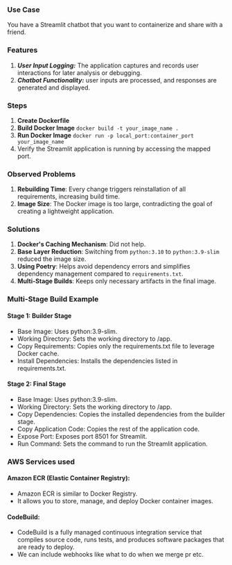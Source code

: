 
### Use Case
You have a Streamlit chatbot that you want to containerize and share with a friend.


### Features

1. ***User Input Logging:***  The application captures and records user interactions for later analysis or debugging.
2. ***Chatbot Functionality:*** user inputs are processed, and responses are generated and displayed.

### Steps
1. **Create Dockerfile**
2. **Build Docker Image**
    `docker build -t your_image_name .`
3. **Run Docker Image**
    `docker run -p local_port:container_port your_image_name`
4. Verify the Streamlit application is running by accessing the mapped port.

### Observed Problems
1. **Rebuilding Time**: Every change triggers reinstallation of all requirements, increasing build time.
2. **Image Size**: The Docker image is too large, contradicting the goal of creating a lightweight application.

### Solutions
1. **Docker's Caching Mechanism**: Did not help.
2. **Base Layer Reduction**: Switching from `python:3.10` to `python:3.9-slim` reduced the image size.
3. **Using Poetry**: Helps avoid dependency errors and simplifies dependency management compared to `requirements.txt`.
4. **Multi-Stage Builds**: Keeps only necessary artifacts in the final image.

### Multi-Stage Build Example


#### Stage 1: Builder Stage

- Base Image: Uses python:3.9-slim.
- Working Directory: Sets the working directory to /app.
- Copy Requirements: Copies only the requirements.txt file to leverage Docker cache.
- Install Dependencies: Installs the dependencies listed in requirements.txt.

#### Stage 2: Final Stage

- Base Image: Uses python:3.9-slim.
- Working Directory: Sets the working directory to /app.
- Copy Dependencies: Copies the installed dependencies from the builder stage.
- Copy Application Code: Copies the rest of the application code.
- Expose Port: Exposes port 8501 for Streamlit.
- Run Command: Sets the command to run the Streamlit application.

### AWS Services used

#### Amazon ECR (Elastic Container Registry):
- Amazon ECR is similar to Docker Registry. 
- It allows you to store, manage, and deploy Docker container images. 

#### CodeBuild:
- CodeBuild is a fully managed continuous integration service that compiles source code, runs tests, and produces software packages that are ready to deploy. 
- We can include webhooks like what to do when we merge pr etc.
